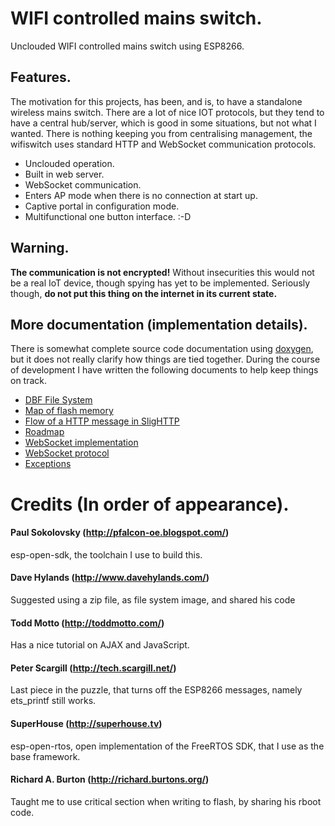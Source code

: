 WIFI controlled mains switch.
=============================

Unclouded WIFI controlled mains switch using ESP8266.

Features.
---------

The motivation for this projects, has been, and is, to have a standalone
wireless mains switch. There are a lot of nice IOT protocols, but they
tend to have a central hub/server, which is good in some situations, but 
not what I wanted. 
There is nothing keeping you from centralising management, the wifiswitch
uses standard HTTP and WebSocket communication protocols.

* Unclouded operation.
* Built in web server.
* WebSocket communication.
* Enters AP mode when there is no connection at start up.
* Captive portal in configuration mode.
* Multifunctional one button interface. :-D

Warning.
--------

**The communication is not encrypted!** Without insecurities this would
not be a real IoT device, though spying has yet to be implemented.
Seriously though, **do not put this thing on the internet in its current
state.**

More documentation (implementation details).
--------------------------------------------

There is somewhat complete source code documentation using
[doxygen](http://doxygen.org), but it does not really clarify how things
are tied together. During the course of development I have written the
following documents to help keep things on track.

 * [DBF File System](docs/dbffs.md)
 * [Map of flash memory](docs/flashmap.md)
 * [Flow of a HTTP message in SligHTTP](docs/httpflow.md)
 * [Roadmap](docs/roadmap.md)
 * [WebSocket implementation](docs/websocket.md)
 * [WebSocket protocol](docs/ws_proto.md)
 * [Exceptions](docs/exception_causes.md)

Credits (In order of appearance).
=================================

#### Paul Sokolovsky (http://pfalcon-oe.blogspot.com/) ####

esp-open-sdk, the toolchain I use to build this.

#### Dave Hylands (http://www.davehylands.com/) ####

Suggested using a zip file, as file system image, and shared his code

#### Todd Motto (http://toddmotto.com/) ####

Has a nice tutorial on AJAX and JavaScript.

#### Peter Scargill (http://tech.scargill.net/) ####

Last piece in the puzzle, that turns off the ESP8266 messages, namely
ets_printf still works.

#### SuperHouse (http://superhouse.tv) ####

esp-open-rtos, open implementation of the FreeRTOS SDK, that I use as
the base framework.

#### Richard A. Burton (http://richard.burtons.org/) ####

Taught me to use critical section when writing to flash, by sharing his
rboot code.

